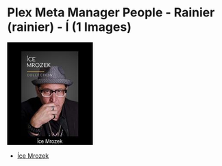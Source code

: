# Plex Meta Manager People - Rainier (rainier) - Í (1 Images)
![Grid](grid.jpg)

* [Íce Mrozek](https://raw.githubusercontent.com/meisnate12/Plex-Meta-Manager-People-rainier/master/Í/Images/%C3%8Dce%20Mrozek.jpg)